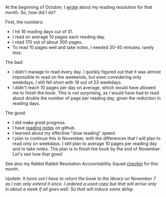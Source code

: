 At the beginning of October, I [wrote](http://blog.bruchez.name/2013/09/october-reading-resolution.html) about my reading resolution for that month. So, how did I do?

First, the numbers:

- I hit 16 reading days out of 31.
- I read on average 10 pages each reading day.
- I read 170 out of about 300 pages.
- To read 10 pages well and take notes, I needed 30-40 minutes, rarely less.

The bad:

- I didn't manage to read every day. I quickly figured out that it was almost impossible to read on the weekends, but even considering only weekdays, I still fell short with 16 out of 23 weekdays.
- I didn't reach 10 pages per day on average, which would have allowed me to finish the book. This is not surprising, as I would have had to read about double the number of page per reading day, given the reduction in reading days.

The good:

- I did make great progress.
- I have [reading notes](https://github.com/ebruchez/public/blob/master/Reading/2013-10%20-%20The%20Organ.md) on github.
- I learned about my effective "slow reading" speed.
- I plan to continue this in November, with the differences that I will plan to read only on weekdays. I still plan to average 10 pages per reading day and to take notes. The plan is to finish the book by the end of November. Let's see how that goes!

See also my Rabbit Rabbit Resolution Accountability Squad [checkin](https://groups.google.com/d/msg/rabbit-rabbit/GP3ytgmcOes/B-JQxWJitmAJ) for this month.

*Update: It turns out I have to return the book to the library on November 7 as I can only extend it once. I ordered a used copy but that will arrive only in about a week if all goes well. So that will induce some delay.*
